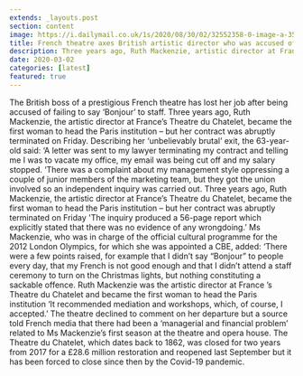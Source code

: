 ```yaml
---
extends: _layouts.post
section: content
image: https://i.dailymail.co.uk/1s/2020/08/30/02/32552358-0-image-a-35_1598749246046.jpg 
title: French theatre axes British artistic director who was accused of not saying 'Bonjour' to staff 
description: Three years ago, Ruth Mackenzie, artistic director at France's Theatre du Chatelet, became the first woman to head the Paris institution - but her contract was abruptly terminated on Friday. 
date: 2020-03-02 
categories: [latest] 
featured: true 
--- 
```

The British boss of a prestigious French theatre has lost her job after being accused of failing to say ‘Bonjour’ to staff.
Three years ago, Ruth Mackenzie, the artistic director at France’s Theatre du Chatelet, became the first woman to head the Paris institution – but her contract was abruptly terminated on Friday.
Describing her ‘unbelievably brutal’ exit, the 63-year-old said: ‘A letter was sent to my lawyer terminating my contract and telling me I was to vacate my office, my email was being cut off and my salary stopped.
‘There was a complaint about my management style oppressing a couple of junior members of the marketing team, but they got the union involved so an independent inquiry was carried out.
Three years ago, Ruth Mackenzie, the artistic director at France’s Theatre du Chatelet, became the first woman to head the Paris institution – but her contract was abruptly terminated on Friday
'The inquiry produced a 56-page report which explicitly stated that there was no evidence of any wrongdoing.’
Ms Mackenzie, who was in charge of the official cultural programme for the 2012 London Olympics, for which she was appointed a CBE, added: ‘There were a few points raised, for example that I didn’t say “Bonjour” to people every day, that my French is not good enough and that I didn’t attend a staff ceremony to turn on the Christmas lights, but nothing constituting a sackable offence.
Ruth Mackenzie was the artistic director at France ’s Theatre du Chatelet and became the first woman to head the Paris institution
‘It recommended mediation and workshops, which, of course, I accepted.’
The theatre declined to comment on her departure but a source told French media that there had been a ‘managerial and financial problem’ related to Ms Mackenzie’s first season at the theatre and opera house.
The Theatre du Chatelet, which dates back to 1862, was closed for two years from 2017 for a £28.6 million restoration and reopened last September but it has been forced to close since then by the Covid-19 pandemic.
